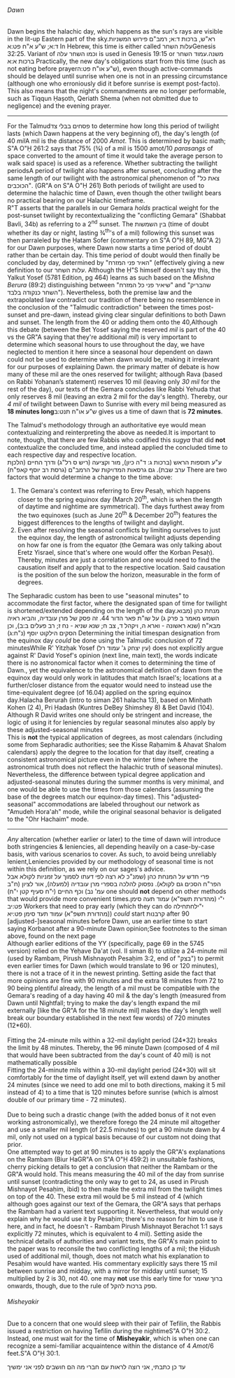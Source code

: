###### Dawn

Dawn begins the halachic day, which happens as the sun's rays are visible in the lit-up Eastern part of the sky.<span class="footnote">רא"ש, ברכות ד:א; רמב"ם פירוש המשניות ד:א; ש"ע א"ח פט:א</span> In Hebrew, this time is either called <span style="unicode-bidi: isolate;">עלות השחר</span><span class="footnote">Genesis 32:25. Variant of וכמו השחר עלה is used in Genesis 19:15</span> or <span style="unicode-bidi: isolate;">עמוד השחר</span>.<span class="footnote">משנה ברכות א:א</span> Practically, the new day's obligations start from this time (such as not eating before prayer<span class="footnote">ש"ע או"ח פט:ה</span>), even though active-commands should be delayed until sunrise when one is not in an pressing circumstance (although one who erroniously did it before sunrise is exempt post-facto). This also means that the night's commandments are no longer performable, such as Tiqqun Ḥaṣoth, Qeriath Shema (when not obmitted due to negligence) and the evening prayer.

---

For the Talmud<span class="footnote">פסחים בבלי צד</span> to determine how long this period of twilight lasts (which Dawn happens at the very beginning of), the day's length (of 40 _mil_<span class="footnote">A mil is the distance of 2000 *Amot*. This is determined by basic math; S"A O"Ḥ 261:2 says that 75% (3&frasl;4) of a mil is 1500 amot</span>/10 *parasangs* of space converted to the amount of time it would take the average person to walk said space) is used as a reference. Whether subtracting the twilight periods<span class="footnote">A period of twilight also happens after sunset, concluding after the same length of our twilight with the astronomical phenomenon of "צאת כל הכוכבים". (GR"A on S"A O"Ḥ 261) Both periods of twilight are used to determine the halachic time of Dawn, even though the other twilight bears no practical bearing on our Halachic timeframe.<br>R"T asserts that the parallels in our Gemara <i>holds</i> practical weight for the post-sunset twilight by recontextualizing the "conflicting Gemara" (Shabbat Bavli, 34b) as referring to a 2<sup>nd</sup> sunset. The בין השמשות (time of doubt whether its day or night, lasting 3&frasl;4<sup>th</sup>'s of a mil) following this sunset was then parraleled by the Ḥatam Sofer (commentary on S"A O"Ḥ 89, MG"A 2) for our Dawn purposes, where Dawn now starts a time period of doubt rather than be certain day. This time period of doubt would then finally be concluded by day, determined by "האיר פני המזרח" (effectively giving a new definition to our עלות השחר. Although the Ḥ"S himself doesn't say this, the Yalkut Yosef (5781 Edition, pg 464) learns as such based on the <i>Mishna Berura</i> (89:2) distinguishing between "שיאיר פני כל המזרח" and "שהבריק השחר כנקודה בלבד"). Nevertheless, both the premise law and the extrapolated law contradict our tradition of there being no resemblence in the conclusion of the "Talmudic contradiction" between the times post-sunset and pre-dawn, instead giving clear singular definitions to both Dawn and sunset. The </span> length from the 40 or adding them onto the 40,<span class="footnote">Although this debate (between the Bet Yosef saying the reserved <i>mil</i> is part of the 40 vs the GR"A saying that they're additional <i>mil</i>) is very important to determine which seasonal hours to use throughout the day, we have neglected to mention it here since a seasonal hour dependent on dawn could not be used to determine when dawn would be, making it irrelevant for our purposes of explaining Dawn.</span> the primary matter of debate is how many of these mil are the ones reserved for twilight; although Rava (based on Rabbi Yoḥanan’s statement) reserves 10 mil (leaving only _30 mil_ for the rest of the day), our texts of the Gemara concludes like Rabbi Yehuda that only reserves 8 mil (leaving an extra 2 mil for the day's length). Thereby, our _4 mil_ of twilight between Dawn to Sunrise with every mil being measured as **18 minutes long**<span class="footnote">ש"ע או"ח תנט:ב</span> gives us a time of dawn that is **72 minutes**.

The Talmud's methodology through an authoritative eye would mean contextualizing and reinterpreting the above as needed.<span class="footnote">It is important to note, though, that there are few Rabbis who codified this <i>sugya</i> that did <b>not</b> contextualize the concluded time, and instead applied the concluded time to each respective day and respective location.<br>ע"ע תוספות הראש (ברכות ג: ד"ה כיון), מור וקציעה (ריש ס רל"ג) ודרך החיים (הלכןת ערב שבת). גם גרסאות המדויקות של הרמב"ם (גרסת רב יוסף קאפ"ח)</span> There are two factors that would determine a change to the time above:

1. The Gemara's context was referring to Erev Pesaḥ, which happens closer to the spring equinox day (March 20<sup>th</sup>, which is when the length of daytime and nightime are symmetrical). The days furthest away from the two equinoxes (such as June 20<sup>th</sup> & December 20<sup>th</sup>) features the biggest differences to the lengths of twilight and daylight.
2. Even after resolving the seasonal conflicts by limiting ourselves to just the equinox day, the length of astronomical twilight adjusts depending on how far one is from the equator (the Gemara was only talking about Eretz Yisrael, since that's where one would offer the Korban Pesaḥ). Thereby, minutes are just a correlation and one would need to find the causation itself and apply that to the respective location. Said causation is the position of the sun below the horizon, measurable in the form of degrees.

The Sepharadic custom has been to use "seasonal minutes" to accommodate the first factor, where the designated span of time for twilight is shortened/extended depending on the length of the day.<span class="footnote">מנחת כהן (מבוא השמש מאמר ב פרק ג) על שו"ת פאר הדור 44. זה פסק של מרן עובדיה, והביא ראיה מבא"ח (שנא ראשונה - וארא ה, ויקהל ד, צב ח; שנא שניא - נח ז; רב פעלים ב:ב), וכן הסקים הילקוט יוסף (נ"ח:ג)</span> Determining the initial timespan designation from the equinox day _could_ be done using the Talmudic conclusion of 72 minutes<span class="footnote">While R' Yitzḥak Yosef (עין יצחק ג' עמוד רל) does not explicitly argue against R' David Yosef's opinion (next line, main text), the words indicate there is no astronomical factor when it comes to determining the time of Dawn.</span>, yet the equivalence to the astronomical definition of dawn from the equinox day would only work in latitudes that match Israel's; locations at a further/closer distance from the equator would need to instead use the time-equivalent degree (of 16.04) applied on the spring equinox day.<span class="footnote">Halacha Berurah (intro to siman 261 halacha 13), based on Minḥath Kohen (2 4), Pri Ḥadash (Kuntres DeBey Shimshey 8) & Bet David (104). Although R David writes one should only be stringent and increase, the logic of using it for leniencies by regular seasonal minutes also apply by these adjusted-seasonal minutes<br>This is <b>not</b> the typical application of degrees, as most calendars (including some from Sepharadic authorities; see the Kisse Raḥamim & Ahavat Shalom calendars) apply the degree to the location for that day itself, creating a consistent astronomical picture even in the winter time (where the astronomical truth does not reflect the halachic truth of seasonal minutes). Nevertheless, the difference between typical degree application and adjusted-seasonal minutes during the summer months is very minimal, and one would be able to use the times from those calendars (assuming the base of the degrees match our equinox-day times).</span> This "adjusted-seasonal" accommodations are labeled throughout our network as "Amudeh Hora'ah" mode, while the original seasonal behavior is deligated to the "Ohr Hachaim" mode.

---

_Any_ altercation (whether earlier or later) to the time of dawn will introduce both stringencies & leniencies, all depending heavily on a case-by-case basis, with various scenarios to cover. As such, to avoid being unreliably lenient,<span class="footnote">Leniencies provided by our methodology of seasonal time is not within this definition, as we rely on our sages's advice.<br>פרי חדש על המנחת כהן (שמנ"כ לא רצה לפי דעתו לסמוך על זמניות לקולא אבל הפר"ח הסכים גם לקולא). נפסוק להלכה בספרי מרן עובדיה (למעלה), אור לציון (ח"ב עמ' נב) וכף החיים (י"ח סעיף קטן י"ח)</span> one should **not** depend on other methods that would provide more convenient times.<span class="footnote">י"י (מהדורת תשפ"א) עמוד תעה סימן פט:יב</span> Workers that need to pray early (which they can do <span style="unicode-bidi: isolate;">לחתחילה</span><span class="footnote">י"י (מהדורת תשפ"א) עמוד תעד סימן פט:יא</span>) *could* start קרבנות after 90 [adjusted-]seasonal minutes before Dawn, use an earlier time to start saying Korbanot after a 90-minute Dawn opinion;<span class="footnote">See footnotes to the siman above, found on the next page<br>Although earlier editions of the YY (specifically, page 69 in the 5745 version) relied on the Yeḥave Da'at (vol. II siman 8) to utilize a 24-minute mil (used by Rambam, Pirush Mishnayoth Pesaḥim 3:2, end of "בצק") to permit even earlier times for Dawn (which would translate to 96 or 120 minutes), there is not a trace of it in the newest printing. Setting aside the fact that more opinions are fine with 90 minutes and the extra 18 minutes from 72 to 90 being plentiful already, the length of a mil must be compatible with the Gemara's reading of a day having 40 mil & the day's length (measured from Dawn until Nightfall; trying to make the day's length expand the mil externally [like the GR"A for the 18 minute mil] makes the day's length well break our boundary established in the next few words) of 720 minutes (12\*60).<br><br>Fitting the 24-minute mils within a 32-mil daylight period (24\*32) breaks the limit by 48 minutes. Thereby, the 96 minute Dawn (composed of 4 mil that would have been subtracted from the day's count of 40 mil) is not mathematically possible<br>Fitting the 24-minute mils within a 30-mil daylight period (24\*30) will sit comfortably for the time of daylight itself, yet will extend dawn by another 24 minutes (since we need to add one mil to both directions, making it 5 mil instead of 4) to a time that is 120 minutes before sunrise (which is almost double of our primary time - 72 minutes).<br><br>Due to being such a drastic change (with the added bonus of it not even working astronomically), we therefore forego the 24 minute mil altogether and use a smaller mil length (of 22.5 minutes) to get a 90 minute dawn by 4 mil, only not used on a typical basis because of our custom not doing that prior.<br>One attempted way to get at 90 minutes is to apply the GR"A's explanations on the Rambam (Biur HaGR"A on S"A O"Ḥ 459:2) in unsuitable fashions, cherry picking details to get a conclusion that neither the Rambam or the GR"A would hold. This means measuring the 40 mil of the day from sunrise until sunset (contradicting the only way to get to 24, as used in Pirush Mishnayot Pesaḥim, ibid) to then make the extra mil from the twilight times on top of the 40. These extra mil would be 5 mil instead of 4 (which although goes against our text of the Gemara, the GR"A says that perhaps the Rambam had a varient text supporting it. Nevertheless, that would only explain why he would use it by Pesaḥim; there's no reason for him to use it here, and in fact, he doesn't - Rambam Pirush Mishnayot Berachot 1:1 says explicitly 72 minutes, which is equivalent to 4 mil). Setting aside the technical details of authorities and variant texts, the GR"A's main point to the paper was to reconsile the two conflicting lengths of a mil; the Ḥidush used of additional mil, though, does not match what his explanation to Pesaḥim would have wanted. His commentary explicitly says there 15 mil between sunrise and midday, with a mirror for midday until sunset; 15 multiplied by 2 is 30, not 40.</span> one may **not** use this early time for ברוך שאמר onwards, though, due to the rule of ספק ברכות להקל.

###### Misheyakir

Due to a concern that one would sleep with their pair of Tefilin, the Rabbis issued a restriction on having Tefilin during the nightime<span class="footnote">S"A O"Ḥ 30:2</span>. Instead, one must wait for the time of **Misheyakir**, which is when one can recognize a semi-familiar acquaintence within the distance of 4 *Amot*/6 feet.<span class="footnote">S"A O"Ḥ 30:1</span>.

עד כן כתבתי, אני רוצה לראות עם חברי מה הם חושבים לפני אני ימשיך
<!-- A codified measurement for this time is subject to a wide spectrum of ranges. However, the o -->